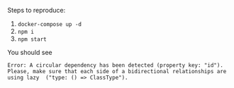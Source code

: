 Steps to reproduce:

1. `docker-compose up -d`
2. `npm i`
3. `npm start`

You should see
```
Error: A circular dependency has been detected (property key: "id"). Please, make sure that each side of a bidirectional relationships are using lazy  ("type: () => ClassType").
```